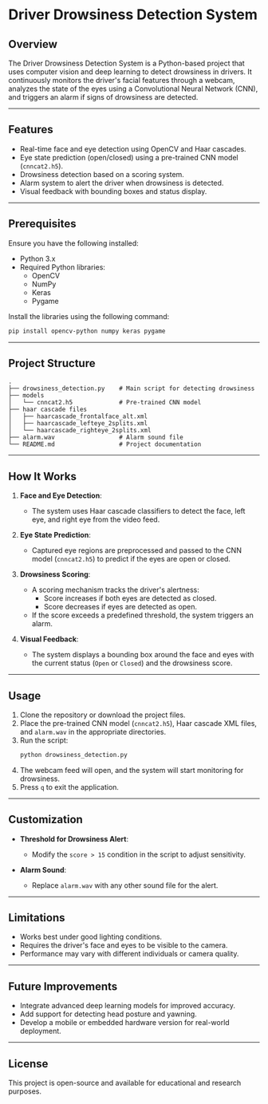 # Driver Drowsiness Detection System

## Overview
The Driver Drowsiness Detection System is a Python-based project that uses computer vision and deep learning to detect drowsiness in drivers. It continuously monitors the driver's facial features through a webcam, analyzes the state of the eyes using a Convolutional Neural Network (CNN), and triggers an alarm if signs of drowsiness are detected.

---

## Features
- Real-time face and eye detection using OpenCV and Haar cascades.
- Eye state prediction (open/closed) using a pre-trained CNN model (`cnncat2.h5`).
- Drowsiness detection based on a scoring system.
- Alarm system to alert the driver when drowsiness is detected.
- Visual feedback with bounding boxes and status display.

---

## Prerequisites
Ensure you have the following installed:
- Python 3.x
- Required Python libraries:
  - OpenCV
  - NumPy
  - Keras
  - Pygame

Install the libraries using the following command:
```bash
pip install opencv-python numpy keras pygame
```

---

## Project Structure
```
.
├── drowsiness_detection.py    # Main script for detecting drowsiness
├── models
│   └── cnncat2.h5             # Pre-trained CNN model
├── haar cascade files
│   ├── haarcascade_frontalface_alt.xml
│   ├── haarcascade_lefteye_2splits.xml
│   └── haarcascade_righteye_2splits.xml
├── alarm.wav                  # Alarm sound file
└── README.md                  # Project documentation
```

---

## How It Works
1. **Face and Eye Detection**:
   - The system uses Haar cascade classifiers to detect the face, left eye, and right eye from the video feed.

2. **Eye State Prediction**:
   - Captured eye regions are preprocessed and passed to the CNN model (`cnncat2.h5`) to predict if the eyes are open or closed.

3. **Drowsiness Scoring**:
   - A scoring mechanism tracks the driver's alertness:
     - Score increases if both eyes are detected as closed.
     - Score decreases if eyes are detected as open.
   - If the score exceeds a predefined threshold, the system triggers an alarm.

4. **Visual Feedback**:
   - The system displays a bounding box around the face and eyes with the current status (`Open` or `Closed`) and the drowsiness score.

---

## Usage
1. Clone the repository or download the project files.
2. Place the pre-trained CNN model (`cnncat2.h5`), Haar cascade XML files, and `alarm.wav` in the appropriate directories.
3. Run the script:
   ```bash
   python drowsiness_detection.py
   ```
4. The webcam feed will open, and the system will start monitoring for drowsiness.
5. Press `q` to exit the application.

---

## Customization
- **Threshold for Drowsiness Alert**:
  - Modify the `score > 15` condition in the script to adjust sensitivity.

- **Alarm Sound**:
  - Replace `alarm.wav` with any other sound file for the alert.

---

## Limitations
- Works best under good lighting conditions.
- Requires the driver's face and eyes to be visible to the camera.
- Performance may vary with different individuals or camera quality.

---

## Future Improvements
- Integrate advanced deep learning models for improved accuracy.
- Add support for detecting head posture and yawning.
- Develop a mobile or embedded hardware version for real-world deployment.

---

## License
This project is open-source and available for educational and research purposes.
